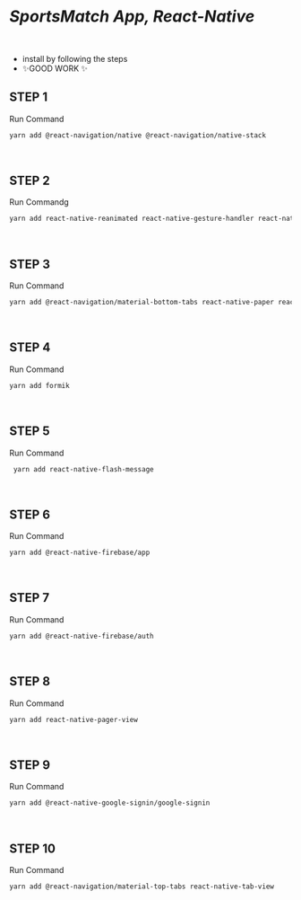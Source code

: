 # _SportsMatch App,  React-Native_

<br/>

- install by following the steps
- ✨GOOD WORK ✨

## STEP 1

Run Command

```sh
yarn add @react-navigation/native @react-navigation/native-stack
```

<br/>

## STEP 2

Run Commandg

```sh
yarn add react-native-reanimated react-native-gesture-handler react-native-screens react-native-safe-area-context @react-native-community/masked-view
```

<br/>


## STEP 3

Run Command
 
```sh
yarn add @react-navigation/material-bottom-tabs react-native-paper react-native-vector-icons
```

<br/>


## STEP 4

Run Command
 
```sh
yarn add formik
```

<br/>

## STEP 5

Run Command
 
```sh
 yarn add react-native-flash-message  
```

<br/>

## STEP 6

Run Command
 
```sh
yarn add @react-native-firebase/app
```

<br/>

## STEP 7

Run Command
 
```sh
yarn add @react-native-firebase/auth 
```

<br/>

## STEP 8

Run Command
 
```sh
yarn add react-native-pager-view
```

<br/>

## STEP 9

Run Command
 
```sh
yarn add @react-native-google-signin/google-signin
```

<br/>

## STEP 10

Run Command
 
```sh
yarn add @react-navigation/material-top-tabs react-native-tab-view
```

<br/>
